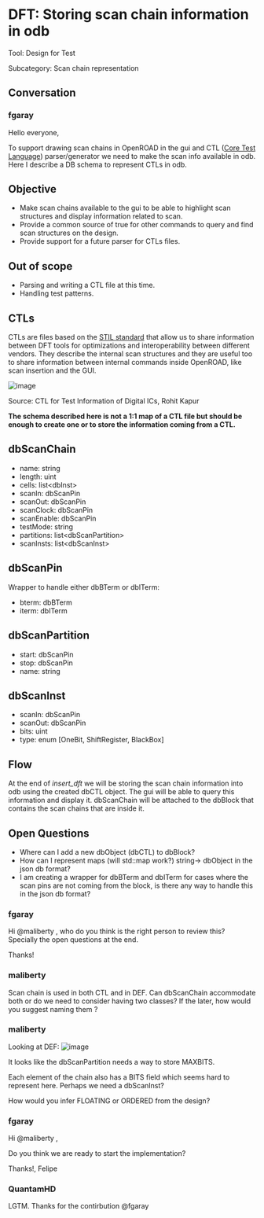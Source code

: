 # DFT: Storing scan chain information in odb

Tool: Design for Test

Subcategory: Scan chain representation

## Conversation

### fgaray
Hello everyone,

To support drawing scan chains in OpenROAD in the gui and CTL ([Core Test Language](https://ieeexplore.ieee.org/stamp/stamp.jsp?arnumber=966626)) parser/generator we need to make the scan info available in odb. Here I describe a DB schema to represent CTLs in odb.

## Objective

* Make scan chains available to the gui to be able to highlight scan structures and display information related to scan.
* Provide a common source of true for other commands to query and find scan structures on the design.
* Provide support for a future parser for CTLs files.

## Out of scope

* Parsing and writing a CTL file at this time.
* Handling test patterns.

## CTLs

CTLs are files based on the [STIL standard](https://grouper.ieee.org/groups/1450/dot1/p1450.1-D14.pdf) that allow us to share information between DFT tools for optimizations and interoperability between different vendors. They describe the internal scan structures and they are useful too to share information between internal commands inside OpenROAD, like scan insertion and the GUI.

![image](https://github.com/The-OpenROAD-Project/OpenROAD/assets/1619948/b513ec9c-4575-45c4-bac0-0401ab164da2)

Source: CTL for Test Information of Digital ICs, Rohit Kapur

**The schema described here is not a 1:1 map of a CTL file but should be enough to create one or to store the information coming from a CTL.**

## dbScanChain

* name: string
* length: uint
* cells: list\<dbInst\>
* scanIn: dbScanPin
* scanOut: dbScanPin
* scanClock: dbScanPin
* scanEnable: dbScanPin
* testMode: string
* partitions: list\<dbScanPartition\>
* scanInsts: list\<dbScanInst\>

## dbScanPin

Wrapper to handle either dbBTerm or dbITerm:

* bterm: dbBTerm
* iterm: dbITerm

## dbScanPartition

* start: dbScanPin
* stop: dbScanPin
* name: string

## dbScanInst

* scanIn: dbScanPin
* scanOut: dbScanPin
* bits: uint
* type: enum [OneBit, ShiftRegister, BlackBox]


## Flow

At the end of *insert_dft* we will be storing the scan chain information into odb using the created dbCTL object. The gui will be able to query this information and display it. dbScanChain will be attached to the dbBlock that contains the scan chains that are inside it.


## Open Questions

* Where can I add a new dbObject (dbCTL) to dbBlock? 
* How can I represent maps (will std::map work?) string-> dbObject in the json db format?
* I am creating a wrapper for dbBTerm and dbITerm for cases where the scan pins are not coming from the block, is there any way to handle this in the json db format? 



### fgaray
Hi @maliberty , who do you think is the right person to review this? Specially the open questions at the end.

Thanks!

### maliberty
Scan chain is used in both CTL and in DEF.  Can dbScanChain accommodate both or do we need to consider having two classes?  If the later, how would you suggest naming them ?

### maliberty
Looking at DEF:
![image](https://github.com/The-OpenROAD-Project/OpenROAD/assets/761514/6a7a39c4-e9b0-44e5-8beb-0fe450c7928d)

It looks like the dbScanPartition needs a way to store MAXBITS.  

Each element of the chain also has a BITS field which seems hard to represent here.  Perhaps we need a dbScanInst?

How would you infer FLOATING or ORDERED from the design?

### fgaray
Hi @maliberty ,

Do you think we are ready to start the implementation?

Thanks!,
Felipe

### QuantamHD
LGTM. Thanks for the contirbution @fgaray 


